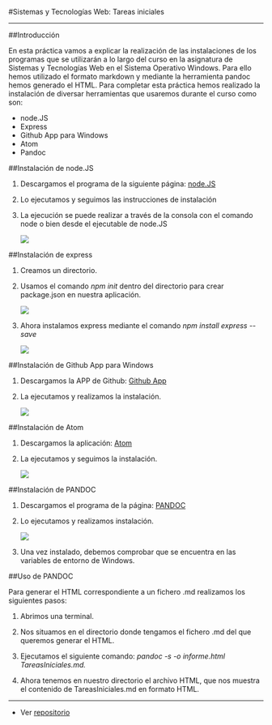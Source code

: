 #Sistemas y Tecnologías Web: Tareas iniciales

----

##Introducción

   En esta práctica vamos a explicar la realización de las instalaciones de los programas que se utilizarán a lo largo del curso en la asignatura de Sistemas y Tecnologías Web en el Sistema Operativo Windows. Para ello hemos utilizado el formato markdown y mediante la herramienta pandoc hemos generado el HTML. Para completar esta práctica hemos realizado la instalación de diversar herramientas que usaremos durante el curso como son:

  * node.JS
  * Express
  * Github App para Windows
  * Atom
  * Pandoc




##Instalación de node.JS

1. Descargamos el programa de la siguiente página: [node.JS](http://nodejs.org/)
2. Lo ejecutamos y seguimos las instrucciones de instalación
3. La ejecución se puede realizar a través de la consola con el comando node o bien desde el ejecutable de node.JS

    ![](img/nodejs.png)


##Instalación de express

1. Creamos un directorio.


2. Usamos el comando _npm init_ dentro del directorio para crear package.json en nuestra aplicación.


    ![](img/npm.png)


3. Ahora instalamos express mediante el comando _npm install express --save_


    ![](img/express.npg)


##Instalación de Github App para Windows

1. Descargamos la APP de Github: [Github App](https://desktop.github.com/)
2. La ejecutamos y realizamos la instalación.

    ![](img/gitapp.png)


##Instalación de Atom

1. Descargamos la aplicación: [Atom](https://atom.io/)
2. La ejecutamos y seguimos la instalación.

    ![](img/atom.png)


##Instalación de PANDOC

1. Descargamos el programa de la página: [PANDOC](http://pandoc.org/installing.html)
2. Lo ejecutamos y realizamos instalación.


    ![](img/pandoc.png)


3. Una vez instalado, debemos comprobar que se encuentra en las variables de entorno de Windows.



##Uso de PANDOC

   Para generar el HTML correspondiente a un fichero .md realizamos los siguientes pasos:

1. Abrimos una terminal.

2. Nos situamos en el directorio donde tengamos el fichero .md del que queremos generar el HTML.

3. Ejecutamos el siguiente comando: _pandoc -s -o informe.html TareasIniciales.md._

4. Ahora tenemos en nuestro directorio el archivo HTML, que nos muestra el contenido de TareasIniciales.md en formato HTML.

----

* Ver [repositorio](https://github.com/alu0100600582/TareasIniciales)
